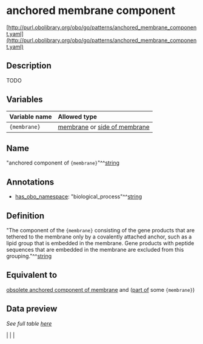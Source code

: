 # anchored membrane component

[http://purl.obolibrary.org/obo/go/patterns/anchored_membrane_component.yaml](http://purl.obolibrary.org/obo/go/patterns/anchored_membrane_component.yaml)

## Description

TODO




## Variables

| Variable name | Allowed type |
|:--------------|:-------------|
| `{membrane}` | [membrane](http://purl.obolibrary.org/obo/GO_0016020) or [side of membrane](http://purl.obolibrary.org/obo/GO_0098552) |

## Name

"anchored component of `{membrane}`"^^[string](http://www.w3.org/2001/XMLSchema#string)

## Annotations

- [has_obo_namespace](http://www.geneontology.org/formats/oboInOwl#hasOBONamespace): "biological_process"^^[string](http://www.w3.org/2001/XMLSchema#string)

## Definition

"The component of the `{membrane}` consisting of the gene products that are tethered to the membrane only by a covalently attached anchor, such as a lipid group that is embedded in the membrane. Gene products with peptide sequences that are embedded in the membrane are excluded from this grouping."^^[string](http://www.w3.org/2001/XMLSchema#string)

## Equivalent to

[obsolete anchored component of membrane](http://purl.obolibrary.org/obo/GO_0031225)  and ([part of](http://purl.obolibrary.org/obo/BFO_0000050) some `{membrane}`)







## Data preview

*See full table [here](https://github.com/geneontology/go-ontology/tree/master/src/design_patterns/anchored_membrane_component.tsv)*

|  |
|


